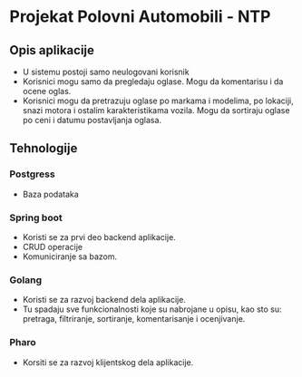 # Projekat Polovni Automobili - NTP

## Opis aplikacije
- U sistemu postoji samo neulogovani korisnik
- Korisnici mogu samo da pregledaju oglase. Mogu da komentarisu i da ocene oglas.
- Korisnici mogu da pretrazuju oglase po markama i modelima, po lokaciji, snazi motora i ostalim karakteristikama vozila. Mogu da sortiraju oglase po ceni i datumu postavljanja oglasa.

## Tehnologije

### Postgress
- Baza podataka

### Spring boot
- Koristi se za prvi deo backend aplikacije.
- CRUD operacije
- Komuniciranje sa bazom.

### Golang
- Koristi se za razvoj backend dela aplikacije.
- Tu spadaju sve funkcionalnosti koje su nabrojane u opisu, kao sto su: pretraga, filtriranje, sortiranje, komentarisanje i ocenjivanje.

### Pharo
- Korsiti se za razvoj klijentskog dela aplikacije.
